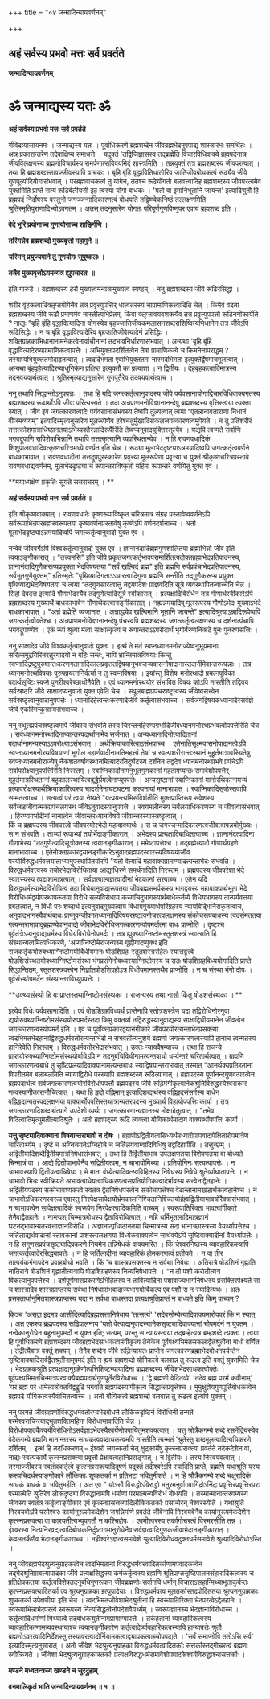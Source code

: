 +++
title = "०४ जन्मादिन्यायवर्णनम्"

+++


## अहं सर्वस्य प्रभवो मत्तः सर्व प्रवर्तते

**जन्मादिन्यायवर्णनम्**

# **ॐ जन्माद्यस्य यतः ॐ**

**अहं सर्वस्य प्रभवो मत्तः सर्व प्रवर्तते**

श्रीवेदव्यासायनमः । जन्माद्यस्य यतः । पूर्वाधिकरणे ब्रह्मशब्देन जीवब्रह्मभेदमुपपाद्य शास्त्रारंभः समर्थितः । अत्र प्रकारान्तरेण तदेवाक्षिप्य समाधत्ते । यदुक्तं 'तद्विजिज्ञासस्व तद्ब्रह्मेति विचारविधिवाक्ये ब्रह्मपदेनात्र जीवविलक्षणस्य ब्रह्मणोविचार्यस्य समर्पणात्सविषयमिदं शास्त्रमिति । तन्नयुक्तं तत्र ब्रह्मशब्दस्य जीवपरत्वात् । तथा हि ब्रह्मशब्दस्तावज्जीवस्यापि वाचकः । बृहि बृंहि वृद्धावितिधातोरिव जातिजीवबोधकत्वं रूढ्यैव जीवे गुणपूर्त्यादियोगासंभवात् । परब्रह्मवाचकत्वं तु योगेन, ततश्च रूढेर्योगतो बलवत्त्वादिह ब्रह्मशब्दस्य जीवपरत्वमेव युक्तमिति प्राप्ते सत्यं रूढिर्बलीयसी इह त्वस्या योगो बाधकः । 'यतो वा इमानिभूतानि जायन्त' इत्यादिश्रुतौ हि ब्रह्मपदं निर्दोषस्य वस्तुनो जगज्जन्मादिकारणत्वं बोधयति तद्विष्ण्वेकनिष्ठं तल्लक्षणमिति श्रुतिस्मृतिपुराणादिभ्योऽवगतम् । अतस् तदनुसारेण योगतः परिपूर्णगुणविष्णुपर एवायं ब्रह्मशब्द इति ।

**वेदे भूरि प्रयोगाच्च गुणायोगाच्च शार्ङ्गिणि ।**

**तस्मिन्नेव ब्रह्मशब्दो मुख्यवृत्तो महामुने ॥**

**यस्मिन् प्रयुज्यमाने तु गुणयोगः सुपुष्कलः ।**

**तत्रैव मुख्यवृत्तोऽयमन्यत्र ह्युपचारतः ॥**

इति गारुडे । ब्रह्मशब्दस्य हरौ मुख्यत्वमन्यत्रामुख्यत्वं स्पष्टम् । ननु ब्रह्मशब्दस्य जीवे रूढिरसिद्धा ।

शरीर वृंहकत्वादिक्लृप्तयोगेनैव तत्र प्रवृत्त्युपत्तिर् धात्वंतरस्य चाप्रामाणिकत्वादिति चेत् । किमेवं वदता ब्रह्मशब्दस्य जीवे रूढौ प्रमाणमेव नास्तीत्यभिप्रेतम्, किंवा क्लृप्तावयवशक्त्यैव तत्र प्रवृत्युपपत्तौ रूढिनगीकार्येति ? नाद्यः "बृहि बृंहि वृद्धावित्यादिना योगस्येव बृहज्जातिजीवकमलासनशब्दराशिष्वित्यभिधानेन तत्र जीवेऽपि रूढिसिद्धेः । न च बृंहि वृद्धावित्यादेरिव बृहजातिजीवेत्यादेर्न प्रसिद्धिः । शक्तिग्राहकाभिधानानामनेकत्वेनार्वाचीनानां तदभावनिर्धारणासंभवात् । अन्यथा 'बृहि बृंहि वृद्धावित्यादेरप्यप्रामाणिकत्वापत्तेः । अभियुक्तप्रदर्शितत्वेन तेषां प्रामाणिकत्वे च किमनेनापराद्धम् ? तस्याप्यभियुक्ततमोदाहृतत्वात् । त्वदद्भिमता एवाभियुक्ततमा नास्मदभिमता इत्युक्तेर्द्वेषमात्रमूलत्वात् । अन्यथा बृंहवृहेत्यादिरप्याधुनिकेन प्रक्षिप्त इत्युक्तौ का प्रत्याशा । न द्वितीयः । देहबृंहकत्वादिमात्रस्य तदनवयवार्थत्वात् । श्रुतिस्मृत्याद्यनुसारेण गुणपूतैरेव तदवयवार्थत्वाच ।

ननु तथापि सिद्धान्तोऽनुपपन्नः । तथा हि यदि जगत्कर्तृत्वानुवादस्य जीवे पर्यवसानायोगाद्विचारविधिवाक्यगतस्य ब्रह्मशब्दस्य रूढार्थोऽपि जीवः परित्यज्यते । तदा अन्नप्राणमनोविज्ञानानन्देषु ब्रह्मशब्दस्य वृत्तिस्त्वया त्यक्ता स्यात् । जीव इव जगत्कारणत्वादेः पर्यवसानासंभवस्य तेष्वपि तुल्यत्वात् त्वया "एतन्नानावताराणां निधानं वीजमव्ययम्” इत्यादिस्मृत्यनुसारेण मूलरूपेणैव हरेश्चतुर्मुखादिसकलजगत्कारणत्वमुपेयते । न तु प्रतिशरीरं तत्तत्कोशमात्राधिष्ठानतयाऽभिव्यक्तैरन्नादिरूपैरिति तेष्वप्यनुवादयुक्तिस्तुल्यैव । यद्यपि त्वन्मते सर्वाणि भगवद्रूपाणि सविशेषाभिन्नानि तथापि तत्तत्कृत्यानि व्यवस्थितान्येव । न हि रावणवधादिकं शिशुपालवधादिवत्कृष्णचरित्रमध्ये वर्ण्यत इति चेन्न । रूढ्या मूलाभेददृष्ट्याऽन्नमयादिष्वपि जगत्कर्तृत्ववर्णने बाधकाभावात् । रावणवधादीनां तत्तद्रूपपुरस्कारेण प्रवृत्त्या मूलरूपेणा प्रवृत्त्या च युक्तं श्रीकृष्णचरित्रप्रस्तावे रावणवधाद्यवर्णनम्, मूलाभेददृष्ट्या च रूपान्तराविष्कृतो महिमा रूपान्तरे वर्णयितुं युक्त एव ।

**मयाध्यक्षेण प्रकृतिः सूयते सचराचरम् । **

**अहं सर्वस्य प्रभवो मत्तः सर्व प्रवर्तते ॥**

इति श्रीकृष्णवाक्यात् । रावणवधादेः कृष्णरूपाविष्कृत चरित्रमात्र संग्रह प्रस्तावेष्ववर्णनेऽपि सर्वरूपाभिन्नपरब्रह्मस्वरूपतया कृष्णवर्णनप्रस्तावेषु कृष्णेऽपि वर्णनदर्शनाच्च । अतो मूलाभेददृष्ट्याऽन्नमयादिष्वपि जगत्कर्तृत्वानुवादो युक्त एव ।

नन्वेवं जीववर्गेऽपि विश्वकर्तृत्वानुवादो युक्त एव । ज्ञानानंदादिब्रह्मगुणशालितया ब्रह्माभिन्नो जीव इति त्वयाऽङ्गीकारात् । "तत्त्वमसि” इति जीवे प्रकृतजगत्कर्तृभावपरामार्शितत्पदोक्तब्रह्माभेदप्रतिपादनस्य, ज्ञानानंदादिगुणैकरूप्यप्रयुक्ता भेदविषयतया "सर्वं खल्विदं ब्रह्म" इति ब्रह्मणि सर्वप्रपंचाभेदप्रतिपादनस्य, सर्वभूतगुणैयुक्तम्” इतिस्मृतेः "पृथिव्यादिगताऽऽधारत्वादिगुणा ब्रह्मणि सन्तीति तद्गुणैकरूप्य प्रयुक्त पृथिव्याद्यभेदविषयतया च त्वया "तद्गुणसारत्वात्तु तद्वयपदेशः प्राज्ञवदिति सूत्रे व्यवस्थापितत्वाच्चेति चेन्न । सिंहो देवदत्त इत्यादि गौणाभेदस्यैव तद्गुणेत्यादिसूत्रे स्वीकारात् । प्रत्यक्षादिविरोधेन तत्र गौणार्थस्वीकारेऽपि ब्रह्मशब्दस्य मुख्यार्थे बाधकाभावेन गौणार्थकत्वानङ्गीकारात् । नह्यन्नमयादिषु मूलरूपस्य गौणोऽभेदः मुख्याऽभेदे बाधकाभावात् । "अन्नं ब्रह्मेति व्यजानात् । अन्नाद्धयेव खल्विमानि भूतानि जायन्ते" इत्यादिश्रुत्याऽन्नादिरूपेष्वपि जगत्कर्तृत्वोक्तेश्च । अन्नप्राणमनोविज्ञानानन्देषु पंचस्वपि ब्रह्मशब्दस्य जगत्कर्तृत्वलक्षणस्य च दर्शनात्पंचापि भगवद्रूपाण्येव । एकं रूपं श्रुत्वा मत्वा साक्षात्कृत्य च रूपान्तराऽऽपरोदार्थं भृगोर्वरुणनिकटे पुनः पुनरुपसत्तिः ।

ननु साक्षादेव जीवे विश्वकर्तृत्वानुवादो युक्तः । इत्थं ते मतं स्वप्नध्यानमनोराज्येष्वनुभूयमानाः सरित्समुद्रगिरिनरतुरगादयो न बहिः सन्तः, नापि भ्रान्तिमात्रविषयाः किन्तु स्वप्नादिद्रष्टुपुरुषान्तःकरणगतानादिकालप्रवृत्ततद्विषयानुभवजन्यवासनोपादानास्तदानीमेवान्तरुत्पन्नाः । तत्र ध्यानमनोरथविषयाः पुरुषप्रयत्ननिर्वर्त्या न तु स्वप्नविषयाः । इयांस्तु विशेषः मनोरथादौ प्रयत्नपूर्विका पदार्थसृष्टिः स्वप्ने पुनरीश्वरेच्छाधीनैवेति । एवं ध्यानमनोरथयोर संभावित विषयः कोऽपि नास्तीति तद्विषय सर्वस्रष्टरि जीवे साक्षादप्यनुवादो युक्त एवेति चेन्न । स्थूलबाह्यप्रपंचस्रष्टृत्वस्य जीवेष्वसत्त्वेन सर्वस्रष्टृत्वानुवादानुपपत्तेः । ध्यानादिहेत्वन्तःकरणादेर्जीवे कर्तृत्वासंभवाच्च । सर्वजगद्विषयकध्यानादेरसर्वज्ञे जीवे एकस्मिन्कुत्राप्यसंभवाच्च ।

ननु स्थूलप्रपंचस्रष्टृत्वमपि जीवस्य संभवति तस्य चिरन्तनहिरण्यगर्भादिजीवध्यानमनोरथप्रभवत्वोपपत्तेरिति चेन्न । सर्वध्यानमनोरथादिनाप्यान्तरपदार्थानामेव सर्जनात् । अन्यध्यानादिनोत्पादितानां पदार्थानामन्यस्याऽऽपरोक्ष्याऽसंभवात् । अर्थक्रियाकारित्वाऽसंभवाच्च । एतेनातिसूक्ष्मवासनोपादानत्वेऽपि स्वप्नध्यानमनोरथविषयाणां भूगोल महार्णवादीनामतिमहत्त्वं तेषां च स्वल्पशरीरान्तःस्थानं मूहूर्तमात्रावस्थितेषु स्वप्नध्यानमनोराज्येषु नैकशतवर्षावस्थानमित्यादेरतिदुर्घटस्य दर्शनेन तद्वदेव ध्यानमनोरथप्रभवे प्रपंचेऽपि सर्वापरोक्ष्यानुपपत्तिरिति निरस्तम् । स्वाप्निकादीनामनुभूतगुणकानां महतामप्यन्तः समावेशोपपत्तेर् मुहूर्तमात्रस्थितानां बहुकालस्थायित्वबुद्धेर्भ्रमत्वेनाप्युपपत्तेः । अन्यसृष्टानां स्वाप्निकानां मानोरथिकानामन्यं प्रत्यापरोक्षस्यार्थक्रियाकारित्वस्य चादर्शनेनाघटघटना कल्पनायां मानाभावात् । स्वाप्निकादिसृष्ठेस्तवापि सम्मतत्वाच्च । सत्यत्वं परं त्वया नेष्यते "यत्प्रयन्त्यभिसंविशंतीति मुक्तप्राप्तिरूप संवेशस्य सर्वजडजीवात्मकप्रपंचलयस्थ जीवेऽनुवादस्यानुपपत्तेः । स्वयमलीनस्य सर्वलयाधिकरणस्य च जीवत्वासंभवात् । हिरण्यगर्भादीनां नानात्वेन जीवान्तरध्यानविषये जीवान्तरस्यास्त्रष्टृत्वात् ।  
किं च ब्रह्मपदस्य जीवपरत्वे जीवपरयोरभेदो महावाक्यार्थः । स च जगज्जन्मादिकारणत्वजीवत्वापन्नयोर्मुख्यः । स न संभवति । ताभ्यां रूपाभ्यां तयोर्भेदाङ्गीकारात् । अभेदस्य प्रत्यक्षादिबाधितत्वाच्च । ज्ञानानंदत्वादिना गौणाभेस्य "तद्गुणेत्यादिसूत्रोक्तस्य त्वयानङ्गीकारात् । ममेष्टापत्तेश्च । तद्ब्रह्मेत्यादौ गौणार्थग्रहणे मानाभावाच्च । एतेनोक्तप्रकारद्वयानङ्गीकारेऽनुवादब्रह्मपदस्वारस्यविषययोर्जीव परयोर्विरुद्धधर्मवत्तयाताभ्यामुपस्थापितयोरपि "यतो वेत्यादि महावाक्यप्रामाण्यादत्यन्ताभेदः संभवति । विरुद्धधर्मवत्त्वस्य तयोरभेदाविरोधिताया आद्याधिरणे समर्थनादिति निरस्तम् । ब्रह्मपदस्य जीवपरेशा भेदे स्वारस्यस्य त्वदाशामात्रत्वात् । सर्वज्ञत्वाल्पज्ञत्वादीनां भेदकानां सत्त्वाच्च । एतेन यदि विरुद्धधर्मस्याभेदविरोधित्वं तदा विधेयानुवाद्यरूपतया जीवब्रह्मसमर्पकस्य भागद्वयस्य महावाक्यार्थभूता भेदे विरोधिधर्मद्वयोपस्थापकतया विरोधे सत्यविरोधाय कस्यचिदुभागस्यार्थबाधेकर्तव्ये विधेयभागस्य तात्पर्यवत्तया प्रबलत्वात्, न विधौ परः शब्दार्थ इत्यनुवादमुख्यत्वाय विधायमुख्यार्थपरिग्रहस्य न्यायविद्भिर्निराकृतत्वाच, अनुवादभागस्यैवार्थबाधः प्राप्नुवन्जीवगतध्यानादिविषयस्रष्टत्वगोचरत्वलक्षणस्य संकोचरूपबाधस्य त्वदसंमततया गत्यन्तराभावादुब्रह्मण्येवानुवाद्ये जीवाभेदविरोधिजगत्कारणत्वोपमर्दात्मा बाधः प्राप्नोति । दृष्टश्च पूर्वतंत्रेऽप्यनुवाद्यधर्मस्य विधेयविरोधेनोपमर्दः । तत्र ह्युक्थ्याग्निष्टोमस्तुतशस्त्रं स्यात्सति हि संस्थान्यत्वमित्यधिकरणे, 'अप्यग्निष्टोमेराजन्यस्य गृह्णीयादप्युक्थ इति राजकर्तृकयोरुक्थ्याग्निष्टोमयोर्विधीयमानः षोडशिग्रहः स्तुतशस्त्ररहितः स्यात्तद्वत्त्वे षोडशिसंस्थतयोक्थ्याग्निष्टोमसंस्था भंगप्रसंगेनोक्थ्यस्याग्निष्टोमस्य च सतः षोडशिग्रहविध्ययोगादिति प्राप्ते सिद्धान्तितम्, स्तुतशस्त्रवत्त्वेन निर्ज्ञातषोडशिग्रहोऽत्र विधीयमानस्तथैव प्राप्नोति । न च संस्था भंगो दोषः । पूर्वसंस्थोपमर्देन संस्थान्तरविध्युपपत्तेः ।

**उक्थ्यसंस्थो हि यः प्राप्तस्तथाग्निष्टोमसंस्थकः । राजन्यस्य तथा नासौ किंतु षोडशसंस्थकः ॥ **

इत्येव विधेः पर्यवसानादिति । एवं षोडशिग्रहविध्यर्थं प्राप्तेनापि स्तोत्रशस्त्रेण यदा तद्विरोधिनोरनुवा द्ययोरुक्थ्याग्निष्टोमसंस्थयोरुपमर्दस्तदा किमु वक्तव्यं तद्विरुद्धस्यानुवाद्यस्य साक्षाद्विधीयमानेन जीवत्वेन जगत्कारणत्वस्योपमर्द इति । एवं च पूर्वोक्तप्रकारद्वयानंगीकारे जीवपरयोरत्यन्ताभेदप्रसक्त्या त्वदभिमतभेदहानाद्विरुद्धधर्मवतोरत्यन्ताभेदो न संभवतीत्यनुशये ब्रह्मणो जगत्कारणत्वस्यापि हानाच त्वन्मतस्य हानिरेवेति निरस्तम् । विरुद्धधर्मवतोरभेदासंभवात् । उक्तः न्यायवैषम्याच्च । तथा हि राजन्ये प्राप्तयोरुक्थ्याग्निष्टोमसंस्थयोर्बाधेऽपि न तदनुबंधिविधीनामत्यन्तबाधो धर्म्यन्तरे चरितार्थत्वात् । ब्रह्मणि जगत्कारणत्वबाधे तु सृष्टिप्रलयादिवाक्यानामत्यन्तबाधः स्याद्विषयान्तराभावात् तस्मात् "आनर्थक्यप्रतिहतानां विपरीतमेव बलाबलमिति न्यायाद्विरोधे परस्यापि ब्रह्मशब्दस्य रूढित्यागात् । ब्रह्मपदस्य पूर्णानन्दगुणवत्परत्वेन ब्रह्मपदार्थत्व सर्वजगत्कारणत्वयोरविरोधोपपत्तौ ब्रह्मपदस्य जीवे रूढ़िमंगीकृत्यानेकश्रुतिविरुद्धस्येश्वराकार णत्वस्यांगीकारानौचित्यात् । यथा हि हृदो वह्निमान् इत्यादिशब्दार्थस्य वह्निहृदसंसर्गस्य बाधेन वह्निहृदान्यतरपदलक्षणया वाक्यार्थोपपत्तिस्तथात्रान्यतरपदस्य मुख्यार्थं विहायोपपत्तिः कार्या । तत्र जगत्कारणादिशब्दार्थत्यागे उपदेशो व्यर्थः । जगत्कारणान्यज्ञानस्य मोक्षाहेतुत्वात् । "तमेव विदित्वातिमृत्युमेतीत्यादिश्रुतेः । अतो ब्रह्मपद्स्य रूढिं त्यक्त्वा यौगिकार्थमादाय वाक्यार्थोपपत्तिः कार्या ।

**यत्तु सृष्ट्यादिवाक्यानां विषयान्तराभावो न दोषः** । ब्रह्मणोऽद्वितीयत्वसिध्यर्थमध्यारोपापवादापेक्षितारोपमात्रेण चारितार्थ्यम् । दृष्टं च अग्निचयनेऽग्निहोत्रे च जर्तिलयवाग्वादिविधिषु तद्वदिहापीति । तत्तुच्छम् । अद्वितीयादिशब्दैर्द्वितीयमात्रनिषेधासंभवात् । तथा हि तैर्द्वितीयाभाव उपलक्षणतया विशेषणतया वा बोध्यते चिन्मात्रं वा । आद्ये द्वितीयाभावेनैव सद्वितीयत्वम्, न चाभावोमिथ्या । प्रतियोगिनः सत्यत्वापत्तेः । न चाभावस्यापि द्वितीयत्वान्निषेधः । मे माता वंध्येत्यादिवत्स्वविहितस्य निषेधस्य निषेधे श्रुतेर्व्याघातापत्तेः । न चाभावो भिन्नः स्वीक्रियते अभावत्वाधेयत्वाधिकरणत्वसप्रतियोगिकत्वादेर्भावस्य सत्त्वेनाद्वैतहानेः । अद्वितीयपदस्य संकोचावश्यकत्वे स्वतंत्र द्वैतनिषेधपरत्वेन संकोचापत्तेश्च वेदान्तानामखंडार्थकत्वहानेश्च । न चाभावोऽधिकरणस्वरूप एवास्तु निरपेक्षसापेक्षयोर्भ्रमकालनिश्चितानिश्चितयोर्ब्रह्मद्वितीयाभावयोरैक्यासंभवात् । न चाभावत्वेन सापेक्षत्वादिकं स्वरूपेण निरपेक्षत्वादिकमिति वाच्यम् । स्वरूपातिरिक्ता भावत्वांगीकारे तेनैवाद्वैतहानेः । नान्त्यश् चिन्मात्रबोधस्य द्वैताविरोधित्वात् । नहि धर्मिभूतलादिमात्रज्ञानं घटतद्भावान्यतरवत्ताज्ञानविरोधि । अज्ञानाद्यधिष्ठानतया चिन्मात्रस्य सदा भानाच्छास्त्रस्य वैयर्थ्यापत्तेश्च । जर्तिलाद्यर्थवादानां स्तावकानां प्राशस्त्यलक्षणया विध्येकवाक्यत्वेन सार्थक्येऽपि सृष्टिवाक्यादीनां वैयर्थ्यापत्तेः । न हि सगुणसप्रपंचसृष्ट्यादिप्रकरणे नियमेन तन्निषेधकं वाक्यमस्ति । किं चेश्वरनिष्ठस्य व्यावहारिकस्यापि जगत्कर्तृत्वादेरसिद्ध्यापत्तेः । न हि जर्तिलादीनां व्यावहारिकं होमकरणत्वं प्रतीयते । न वा तीर तात्पर्यकगंगापदेन प्रवाहबोधो भवति । किं 'च शास्त्रप्रसक्तस्य न सर्वथा निषेधः । अतिरात्रे षोडशिनं गृह्णाति नातिरात्रे षोडशिनं गृह्णातीत्यत्रापि षोडशिग्रहणस्य नित्यनिषेधापत्तेः । "न तौ पशौ करोतीत्यत्र विकल्पानुपपत्तेश्च । दर्शपूर्णमासप्रकरणेऽभिहितस्य न तावित्यादिना पशावाज्यभागनिषेधस्य प्रसक्तिरपेक्ष्यते सा च शास्त्रादेव शास्त्रप्राप्तस्य सर्वथा निषेधासंभवादाज्यभागयोर्विकल्प एव पशौ स न स्यादित्यर्थः । अतः प्रसक्तार्थानुमितशास्त्रप्राप्तस्य यदा न सर्वथा बाधस्तदा प्रत्यक्षश्रुतिप्राप्तं न बाध्यते इति किमु वाच्यम् ?

किञ्च 'असद्वा इदमग्र आसीदित्यादिब्रह्मसत्तानिषेधाय 'तत्सत्यं' 'सदेवसोम्येत्यादिवाक्यमारोपपरं किं न स्यात् । अत एकस्य ब्रह्मपदस्य रूढिपालनाय 'यतो वेत्याद्यनुवादस्यानेकसृष्ट्यादिवाक्यानां चोपमर्दनं न युक्तम् । नन्वेकानुरोधेन बहूनामुपमर्दो न युक्त इति; सत्यम्, परन्तु स न्यायस्त्वया तद्ब्रम्हेत्यत्र ब्रम्हशब्दे त्यक्तः । त्वया हि पूर्वाधिकरणे ब्रह्मशब्दस्य जीवब्रह्मभेदसाधकत्वमंगीकृत्य तेनैकेन पूर्वपक्ष्यभिमतसकलाद्वैतश्रुतीनां बाधो वर्णितः । तद्रीत्यैवात्र वक्तुं शक्यम् । तेनैव शब्देन जीवे रूढ़िन्यायतः प्राप्तेन जगत्कारणब्रह्माभेदबोधनपर्यन्तेन सृष्टिवाक्यादिसर्वद्वैतश्रुतीनामुपमर्द इति न ह्ययं ब्रह्मशब्दो यौगिकत्वे बलवान्न तु रूढत्व इति वक्तुं युक्तमिति चेन्न । भेदग्राहकश्रुति प्रत्यक्षाद्यनुग्रहेणोत्पत्तिशिष्टन्यायादिना ब्रह्मशब्दस्य जीवेशभेदसाधकत्वोक्तेः । पूर्वपक्ष्यभिमतचिन्मात्रपरवाक्यैब्रह्मपदार्थगुणपूर्तेरविरोधाच्च । 'द्वे ब्रह्मणी वेदितव्ये' 'तदेव ब्रह्म परमं कवीनाम्' 'परं ब्रह्म परं धामेत्यत्रोक्तविद्वद्रूढिं भगवति ब्रह्मपदस्यांगीकृत्य सिद्धान्तप्रवृत्तेश्च । मुमुक्षुज्ञेयगुणपूर्तिबोधकत्वेन ब्रह्मपदे यौगिकत्वस्यैवोचितत्वाच्च । अतो यौगिकत्वे ब्रह्मशब्दो बलवान्न तु रूढत्व इत्यपि युक्तम् ।

ननु परमते जीवग्रह्मणोर्विरुद्धधर्मवतोरप्यभेदबोधने लौकिकदृष्टिर्न विरोधिनी तन्मते परमेश्वराचिन्त्याद्भुतशक्तिमहिना विरोधाभावादिति चेन्न । विरोधोपपादकैश्वर्यविरोधिनोऽसर्वज्ञाऽभेदस्यैश्वर्येणोपपायितुमशक्यत्वात् । यत्तु श्रोत्रैकगम्ये शब्दे रसनेंद्रियस्येव वेदैकगम्ये ब्रह्मणि मानान्तरस्य साधकत्ववब्दाधकत्वमपि नास्तीति त्वन्मतं 'श्रुतेस्तु शब्दमूलत्वादित्यधिकरणे दर्शितम् । इत्थं हि तदधिकरणम् – ईश्वरो जगत्कर्ता चेत् क्षुद्रकार्येषु कृत्स्नप्रसक्त्या प्रवर्तते तदेकदेशेन वा, नाद्यः स्वल्पकार्ये कृत्स्नप्रसक्त्या प्रवृत्तौ प्रेक्षावत्वहानिप्रसङ्गात् । न द्वितीयः । तस्य निरवयवत्वात् । तस्माज्जीवस्य स्वतंत्रकर्तृत्वे कृत्स्नप्रसक्त्यादिदूषणं यदुक्तं तदीश्वरेऽपि स्यादिति प्राप्ते, ब्रह्मणि यथाश्रुति यस्य कस्यचिदर्थस्याङ्गीकारे लौकिकाः शुष्कतर्का न प्रतिभटा भवितुमीशते । न हि श्रौत्रैकगम्ये शब्दे चक्षुरादिकं साधकं बाधकं वा भवितुमर्हति । अत एव " योऽसौ विरुद्धोऽविरुद्धो मनुरमनुर्वागवागिंद्रोऽनिंद्रः प्रवृत्तिरप्रवृत्तिरपरः परमात्मेति श्रुतिरेव लोकदृष्ट्या विरुद्धानामपि धर्माणां परमात्मन्यविरोधं बोधयति । तस्मान्मानान्तरगम्यस्य जीवस्य स्वतंत्र कर्तृत्वाङ्गीकार एवं कृत्स्नप्रसत्तत्यादिलौकिकतर्काः प्रसज्येरन् नेश्वरस्येति । यथाश्रुति निरवयवोऽपि परमेश्वरः कार्यानुरूपमेकदेशेन जगन्निर्माणे प्रवर्तते जीवेनापि निरवयवेनैव कार्यानुरूपमेकदेशेन कृत्स्नप्रसक्त्या वा कारयतीत्यभ्युपगतौ न कश्चिद्दोषः । एवमीश्वरस्य तर्कागोचरत्वं विस्मरसीति तन्न । ईश्वरस्य नित्यनिरवद्यत्वादिबोधकनिर्दुष्टागमानुरोधेनैवासर्वज्ञत्वादिगुणकजीवाभेदानङ्गीकारात् । केवलतर्केणैव भेदानङ्गीकाराच्च । नहीश्वरेऽज्ञत्वसमावेशे श्रुत्यादिविरोधवदुक्तधर्मसमावेशे श्रुत्यादिविरोधोऽस्ति ।

ननु जीवब्रह्मभेदश्रुत्यनुग्राहकत्वेन त्वदभिमतानां विरुद्धधर्मवत्त्वादितर्काणामपवादकत्वेन तद्भेदश्रुतिप्राबल्यापादका जीवे प्रत्यक्षसिद्धस्य कर्मकर्तृत्वस्य ब्रह्मणि श्रुतिप्राप्तसृष्टिपालनसंहारादिकत्वस्य च प्रतिक्षेपकतया कर्तृत्वविशेषतदनुबंधिगुणरूपान् जीवब्रह्मणोः सर्वानपि धर्मान् विचाराऽसहान्मिथ्याभूताकुर्वन्तः कृत्स्नप्रसक्त्यादितर्का एव श्रुत्यनुग्राहका इत्युपादेयाः । विरुद्धधर्मवत्व मूलतर्कास्तदपोदिततया श्रुत्यननुग्राहकाः शुष्कतर्का उपेक्षणीया इति चेन्न । त्वदभिमतजीवेशाभेदश्रुतीनां हि स्वरूपातिरिक्ता भेदपरत्वेऽद्वैतहानेः । स्वरूपाभिन्नाभेदपरत्वे स्वरूपस्य नित्यसिद्धत्वेनोपदेशवैयर्थ्यम् । स्वरूपज्ञानस्य भेदज्ञानाविरोधाच्च । कर्तृत्वादिधर्माणां मिथ्यात्वे तद्बोधकश्रुतीनामप्रामाण्यापत्तेः । तर्कहतानां व्यावहारिकत्वस्य व्यावहारिकाणामव्यवस्थायाश्च त्वयानङ्गीकारेण कर्तृत्वादेर्व्यावहारिकत्वस्यापि हान्यापत्तेः श्रुतौ ब्रह्मणोऽवरत्वादिनिर्देशस्तु तस्यावरत्वादोर्नियामकत्वाद्व्यापकत्वाच्चोपपद्यते । 'सर्वं समाप्नोषि ततोऽसि सर्व' इत्यादिस्मृत्यनुसारात् । अतो जीवेश भेदश्रुत्यनुग्राहका विरुद्धधर्मवत्वादितर्काः सत्तर्कास्तद्गोचरत्वं ब्रह्मणः स्वीक्रियते । जीवेशा भेदश्रुत्यनुग्राहकास्तर्काः प्रत्यक्षविरुद्धधर्मसमावेशोपपादकैश्वर्यविरुद्धाश्चासत्तर्काः ।

**मण्डने मध्वतन्त्रस्य खण्डने च सुरद्रुहाम्**

**वनमालिकृतं भाति जन्मादिन्यायवर्णनम् ॥ १ ॥**

